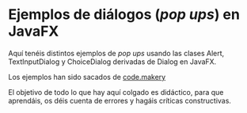 Ejemplos de diálogos (*pop ups*) en JavaFX
==========================================

Aquí tenéis distintos ejemplos de *pop ups* usando las clases Alert, TextInputDialog y ChoiceDialog derivadas de Dialog en JavaFX.

Los ejemplos han sido sacados de [code.makery](https://code.makery.ch/blog/javafx-dialogs-official/)

El objetivo de todo lo que hay aquí colgado es didáctico, para que aprendáis, os déis cuenta de errores y hagáis críticas constructivas.
